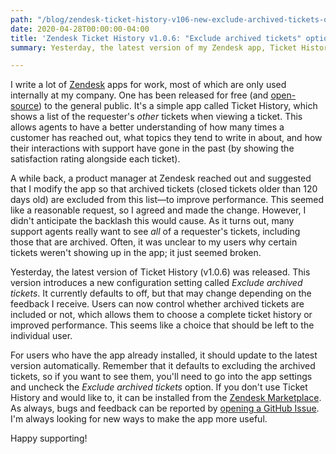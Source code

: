 ```yaml
---
path: "/blog/zendesk-ticket-history-v106-new-exclude-archived-tickets-option"
date: 2020-04-28T00:00:00-04:00
title: 'Zendesk Ticket History v1.0.6: "Exclude archived tickets" option'
summary: Yesterday, the latest version of my Zendesk app, Ticket History, was released.

---
```

I write a lot of [Zendesk](https://www.zendesk.com/) apps for work, most of which are only used internally at my company. One has been released for free (and [open-source](https://github.com/vimeo/zendesk-ticket-history/)) to the general public. It's a simple app called Ticket History, which shows a list of the requester's _other_ tickets when viewing a ticket. This allows agents to have a better understanding of how many times a customer has reached out, what topics they tend to write in about, and how their interactions with support have gone in the past (by showing the satisfaction rating alongside each ticket).

A while back, a product manager at Zendesk reached out and suggested that I modify the app so that archived tickets (closed tickets older than 120 days old) are excluded from this list—to improve performance. This seemed like a reasonable request, so I agreed and made the change. However, I didn't anticipate the backlash this would cause. As it turns out, many support agents really want to see _all_ of a requester's tickets, including those that are archived. Often, it was unclear to my users why certain tickets weren't showing up in the app; it just seemed broken.

Yesterday, the latest version of Ticket History (v1.0.6) was released. This version introduces a new configuration setting called _Exclude archived tickets_. It currently defaults to off, but that may change depending on the feedback I receive. Users can now control whether archived tickets are included or not, which allows them to choose a complete ticket history or improved performance. This seems like a choice that should be left to the individual user.

For users who have the app already installed, it should update to the latest version automatically. Remember that it defaults to excluding the archived tickets, so if you want to see them, you'll need to go into the app settings and uncheck the _Exclude archived tickets_ option. If you don't use Ticket History and would like to, it can be installed from the [Zendesk Marketplace](https://www.zendesk.com/apps/support/ticket-history/). As always, bugs and feedback can be reported by [opening a GitHub Issue](https://github.com/vimeo/zendesk-ticket-history/issues). I'm always looking for new ways to make the app more useful.

Happy supporting!